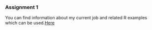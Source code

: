 ### Assignment 1 

You can find information about my current job and related R examples which can be used.[Here](https://github.com/BOUN-ETM58D/pj-GulnurAcar/blob/master/Assignment1.html)
